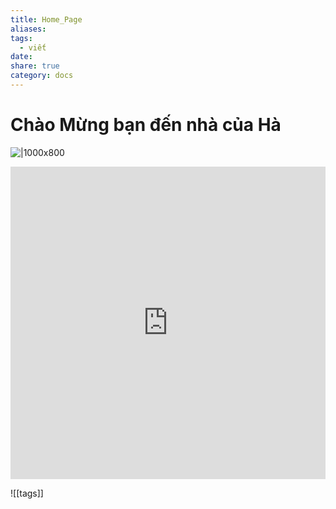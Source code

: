 ```yaml
---
title: Home_Page
aliases: 
tags:
  - viết
date: 
share: true
category: docs
---
```


# Chào Mừng bạn đến nhà của Hà

![|1000x800](https://i.imgur.com/YfB5bTJ.png)



<iFrame src="https://docs.google.com/spreadsheets/d/13u3m7x2_evnD9TY42_rDTGb-8BGmbC3qe00rC5-S-sQ/edit?gid=0#gid=0" width="100%" height="500px" name="the-iFrame" frameborder="0"></iFrame><br>

![[tags]]